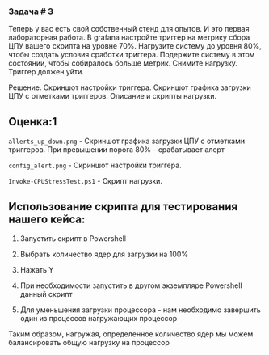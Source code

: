 ### Задача # 3 ###

Теперь у вас есть свой собственный стенд для опытов. И это первая лабораторная работа. В grafana настройте триггер на метрику сбора ЦПУ вашего скрипта на уровне 70%. Нагрузите систему до уровня 80%, чтобы создать условия сработки триггера. Подержите систему в этом состоянии, чтобы собиралось больше метрик. Снимите нагрузку. Триггер должен уйти.

Решение. Скриншот настройки триггера. Скриншот графика загрузки ЦПУ с отметками триггеров. Описание и скрипты нагрузки.

Оценка:1
-------------------------

```allerts_up_down.png``` - Скриншот графика загрузки ЦПУ с отметками триггеров. При превышении порога 80% - срабатывает алерт

```config_alert.png``` - Скриншот настройки триггера.

```Invoke-CPUStressTest.ps1``` - Cкрипт нагрузки.


## Использование скрипта для тестирования нашего кейса: ##

1) Запустить скрипт в Powershell

2) Выбрать количество ядер для загрузки на 100%

3) Нажать Y

4) При необходимости запустить в другом экземпляре Powershell данный скрипт

5) Для уменьшения загрузки процессора - нам необходимо завершить один из процессов нагружающих процессор

Таким образом, нагружая, определенное количество ядер мы можем балансировать общую нагрузку на процессор